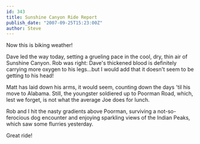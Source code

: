 ```yaml
---
id: 343
title: Sunshine Canyon Ride Report
publish_date: "2007-09-25T15:23:00Z"
author: Steve
---
```

Now this is biking weather!

Dave led the way today, setting a grueling pace in the cool, dry, thin air of Sunshine Canyon. Rob was right: Dave's thickened blood is definitely carrying more oxygen to his legs...but I would add that it doesn't seem to be getting to his head!

Matt has laid down his arms, it would seem, counting down the days 'til his move to Alabama. Still, the youngster soldiered up to Poorman Road, which, lest we forget, is not what the average Joe does for lunch.

Rob and I hit the nasty gradients above Poorman, surviving a not-so-ferocious dog encounter and enjoying sparkling views of the Indian Peaks, which saw some flurries yesterday.

Great ride!
